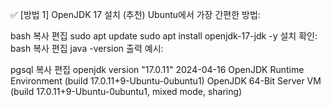 ✅ [방법 1] OpenJDK 17 설치 (추천)
Ubuntu에서 가장 간편한 방법:

bash
복사
편집
sudo apt update
sudo apt install openjdk-17-jdk -y
설치 확인:
bash
복사
편집
java -version
출력 예시:

pgsql
복사
편집
openjdk version "17.0.11" 2024-04-16
OpenJDK Runtime Environment (build 17.0.11+9-Ubuntu-0ubuntu1)
OpenJDK 64-Bit Server VM (build 17.0.11+9-Ubuntu-0ubuntu1, mixed mode, sharing)
